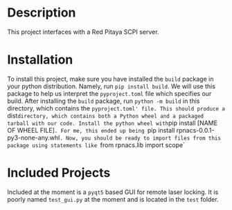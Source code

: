 # Description

This project interfaces with a Red Pitaya SCPI server. 

# Installation

To install this project, make sure you have installed the `build` package in your python distribution. Namely, run `pip install build`. We will use this package to help us interpret the `pyproject.toml` file which specifies our build.
After installing the `build` package, run `python -m build` in this directory, which contains the `pyproject.toml' file. This should produce a `dist` directory, which contains both a Python wheel and a packaged tarball with our code.
Install the python wheel with `pip install [NAME OF WHEEL FILE]`. For me, this ended up being `pip install rpnacs-0.0.1-py3-none-any.whl`. Now, you should be ready to import files from this package using statements like `from rpnacs.lib import scope`

# Included Projects

Included at the moment is a `pyqt5` based GUI for remote laser locking. It is poorly named `test_gui.py` at the moment and is located in the `test` folder.
